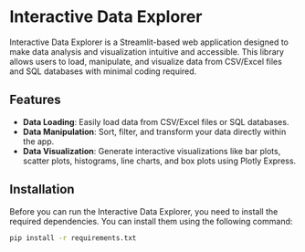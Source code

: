 # Interactive Data Explorer

Interactive Data Explorer is a Streamlit-based web application designed to make data analysis and visualization intuitive and accessible. This library allows users to load, manipulate, and visualize data from CSV/Excel files and SQL databases with minimal coding required.

## Features

- **Data Loading**: Easily load data from CSV/Excel files or SQL databases.
- **Data Manipulation**: Sort, filter, and transform your data directly within the app.
- **Data Visualization**: Generate interactive visualizations like bar plots, scatter plots, histograms, line charts, and box plots using Plotly Express.

## Installation

Before you can run the Interactive Data Explorer, you need to install the required dependencies. You can install them using the following command:

```bash
pip install -r requirements.txt
